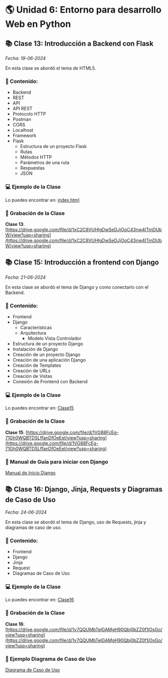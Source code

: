 # 🌎 Unidad 6: Entorno para desarrollo Web en Python

## 📚 Clase 13: Introducción a Backend con Flask

_Fecha: 19-06-2024_

En esta clase se abordó el tema de HTML5.

### 📖 Contenido:

- Backend
- REST
- API
- API REST
- Protocolo HTTP
- Postman
- CORS
- Localhost
- Framework
- Flask
    - Estructura de un proyecto Flask
    - Rutas
    - Métodos HTTP
    - Parámetros de una ruta
    - Respuestas
    - JSON

### 💻 Ejemplo de la Clase

Lo puedes encontrar en:  [index.html](./index.html)

### 🎥 Grabación de la Clase
**Clase 13**: [https://drive.google.com/file/d/1xC2C8VUHlgDwSeDJjOoC43nw4ITmDUbW/view?usp=sharing](https://drive.google.com/file/d/1xC2C8VUHlgDwSeDJjOoC43nw4ITmDUbW/view?usp=sharing)

## 📚 Clase 15: Introducción a frontend con Django

_Fecha: 21-06-2024_

En esta clase se abordó el tema de Django y como conectarlo con el Backend.

### 📖 Contenido:

- Frontend
- Django
    - Características
    - Arquitectura
        - Modelo Vista Controlador
- Estructura de un proyecto Django
- Instalación de Django
- Creación de un proyecto Django
- Creación de una aplicación Django
- Creación de Templates
- Creación de URLs
- Creación de Vistas
- Conexión de Frontend con Backend

### 💻 Ejemplo de la Clase

Lo puedes encontrar en:  [Clase15](./Clase15)

### 🎥 Grabación de la Clase
**Clase 15**: [https://drive.google.com/file/d/1VG88FcEg-71Gh0WQBTDSLffanDfOeEel/view?usp=sharing](https://drive.google.com/file/d/1VG88FcEg-71Gh0WQBTDSLffanDfOeEel/view?usp=sharing)

### 📑 Manual de Guía para iniciar con Django
[Manual de Inicio Django](./Manual%20de%20Inicio%20Django.md)

## 📚 Clase 16: Django, Jinja, Requests y Diagramas de Caso de Uso

_Fecha: 24-06-2024_

En esta clase se abordó el tema de Django, uso de Requests, jinja y diagramas de caso de uso.

### 📖 Contenido:

- Frontend
- Django
- Jinja
- Request
- Diagramas de Caso de Uso

### 💻 Ejemplo de la Clase

Lo puedes encontrar en:  [Clase16](./Clase16)

### 🎥 Grabación de la Clase
**Clase 16**: [https://drive.google.com/file/d/1v7QQUMbTelGAMgH90Qbj0bZZ0f1jOsGo/view?usp=sharing](https://drive.google.com/file/d/1v7QQUMbTelGAMgH90Qbj0bZZ0f1jOsGo/view?usp=sharing)

### 📑 Ejemplo Diagrama de Caso de Uso
[Diagrama de Caso de Uso](https://drive.google.com/file/d/1sOLqy4w9w8S2l2oj8vXeTpSukvkLUYu4/view?usp=sharing)

